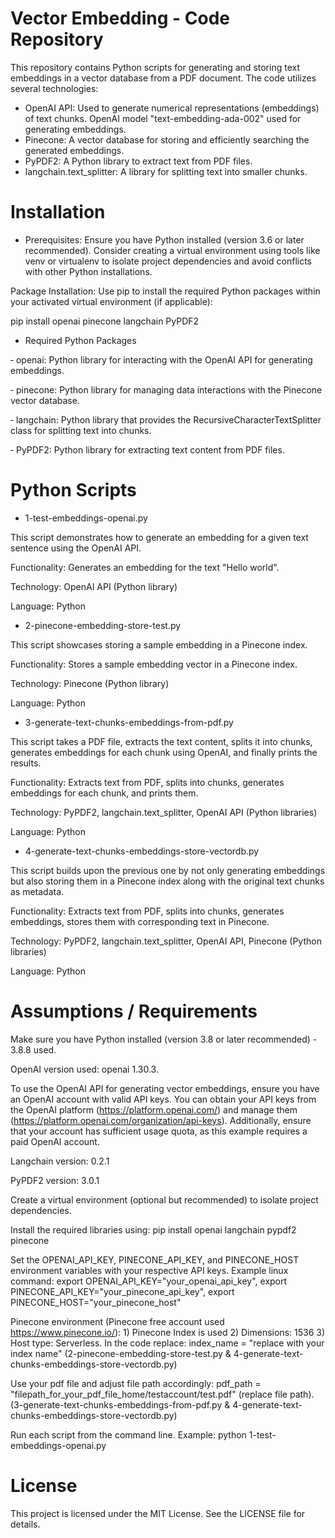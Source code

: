 # Vector Embedding - Code Repository

This repository contains Python scripts for generating and storing text embeddings in a vector database from a PDF document. The code utilizes several technologies:

- OpenAI API: Used to generate numerical representations (embeddings) of text chunks. OpenAI model "text-embedding-ada-002" used for generating embeddings.
- Pinecone: A vector database for storing and efficiently searching the generated embeddings.
- PyPDF2: A Python library to extract text from PDF files.
- langchain.text_splitter: A library for splitting text into smaller chunks.

# Installation

- Prerequisites: Ensure you have Python installed (version 3.6 or later recommended). Consider creating a virtual environment using tools like venv or virtualenv to isolate project dependencies and avoid conflicts with other Python installations.

Package Installation: Use pip to install the required Python packages within your activated virtual environment (if applicable):

pip install openai pinecone langchain PyPDF2

- Required Python Packages

&#8209; openai: Python library for interacting with the OpenAI API for generating embeddings.

&#8209; pinecone: Python library for managing data interactions with the Pinecone vector database.

&#8209; langchain: Python library that provides the RecursiveCharacterTextSplitter class for splitting text into chunks.

&#8209; PyPDF2: Python library for extracting text content from PDF files.

# Python Scripts

- 1-test-embeddings-openai.py

This script demonstrates how to generate an embedding for a given text sentence using the OpenAI API.

Functionality: Generates an embedding for the text "Hello world".

Technology: OpenAI API (Python library)

Language: Python

- 2-pinecone-embedding-store-test.py
  
This script showcases storing a sample embedding in a Pinecone index.

Functionality: Stores a sample embedding vector in a Pinecone index.

Technology: Pinecone (Python library)

Language: Python

- 3-generate-text-chunks-embeddings-from-pdf.py

This script takes a PDF file, extracts the text content, splits it into chunks, generates embeddings for each chunk using OpenAI, and finally prints the results.

Functionality: Extracts text from PDF, splits into chunks, generates embeddings for each chunk, and prints them.

Technology: PyPDF2, langchain.text_splitter, OpenAI API (Python libraries)

Language: Python

- 4-generate-text-chunks-embeddings-store-vectordb.py

This script builds upon the previous one by not only generating embeddings but also storing them in a Pinecone index along with the original text chunks as metadata.

Functionality: Extracts text from PDF, splits into chunks, generates embeddings, stores them with corresponding text in Pinecone.

Technology: PyPDF2, langchain.text_splitter, OpenAI API, Pinecone (Python libraries)

Language: Python

# Assumptions / Requirements

Make sure you have Python installed (version 3.8 or later recommended) - 3.8.8 used.

OpenAI version used: openai 1.30.3. 

To use the OpenAI API for generating vector embeddings, ensure you have an OpenAI account with valid API keys. You can obtain your API keys from the OpenAI platform (https://platform.openai.com/) and manage them (https://platform.openai.com/organization/api-keys). Additionally, ensure that your account has sufficient usage quota, as this example requires a paid OpenAI account.

Langchain version: 0.2.1

PyPDF2 version: 3.0.1

Create a virtual environment (optional but recommended) to isolate project dependencies.

Install the required libraries using:  pip install openai langchain pypdf2 pinecone

Set the OPENAI_API_KEY, PINECONE_API_KEY, and PINECONE_HOST environment variables with your respective API keys. 
Example linux command: export OPENAI_API_KEY="your_openai_api_key", export PINECONE_API_KEY="your_pinecone_api_key", export PINECONE_HOST="your_pinecone_host"

Pinecone environment (Pinecone free account used https://www.pinecone.io/):  1) Pinecone Index is used 2) Dimensions: 1536 3) Host type: Serverless. In the code replace: index_name = "replace with your index name" (2-pinecone-embedding-store-test.py & 4-generate-text-chunks-embeddings-store-vectordb.py)

Use your pdf file and adjust file path accordingly: pdf_path = "filepath_for_your_pdf_file_home/testaccount/test.pdf" (replace file path). (3-generate-text-chunks-embeddings-from-pdf.py & 4-generate-text-chunks-embeddings-store-vectordb.py)

Run each script from the command line. Example: python 1-test-embeddings-openai.py 

# License
This project is licensed under the MIT License. See the LICENSE file for details.

